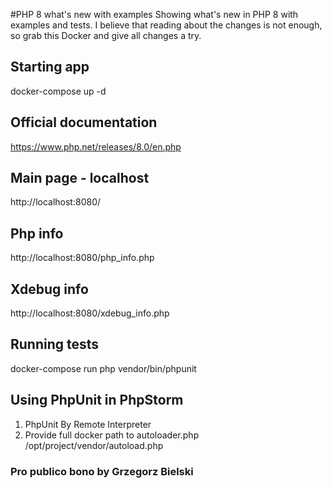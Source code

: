 #PHP 8 what's new with examples
Showing what's new in PHP 8 with examples and tests.
I believe that reading about the changes is not enough, so grab this Docker and give all changes a try.

## Starting app
docker-compose up -d

## Official documentation
https://www.php.net/releases/8.0/en.php

## Main page - localhost
http://localhost:8080/

## Php info
http://localhost:8080/php_info.php

## Xdebug info
http://localhost:8080/xdebug_info.php

## Running tests
docker-compose run php vendor/bin/phpunit

## Using PhpUnit in PhpStorm
1. PhpUnit By Remote Interpreter
2. Provide full docker path to autoloader.php /opt/project/vendor/autoload.php

### Pro publico bono by Grzegorz Bielski